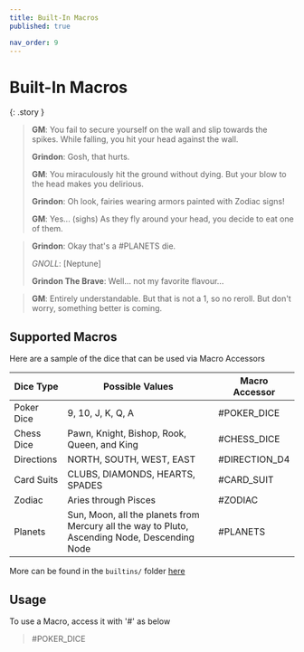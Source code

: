 ```yaml
---
title: Built-In Macros
published: true

nav_order: 9
---
```


# Built-In Macros

{: .story }
>**GM**: You fail to secure yourself on the wall and slip towards the spikes. While falling, you hit your head against the wall.
>
>**Grindon**: Gosh, that hurts.
>
>**GM**: You miraculously hit the ground without dying. But your blow to the head makes you delirious.
>
>**Grindon**: Oh look, fairies wearing armors painted with Zodiac signs!
>
>**GM**: Yes... (sighs) As they fly around your head, you decide to eat one of them.

>
>**Grindon**: Okay that's a #PLANETS die.
>
>*GNOLL*: [Neptune]
>
>**Grindon The Brave**: Well... not my favorite flavour...

>
>**GM**: Entirely understandable. But that is not a 1, so no reroll. But don't worry, something better is coming.

## Supported Macros

Here are a sample of the dice that can be used via Macro Accessors

| Dice Type | Possible Values | Macro Accessor |
| ----------- | -------------- | --------------- |
| Poker Dice | 9, 10, J, K, Q, A | #POKER_DICE |
| Chess Dice | Pawn, Knight, Bishop, Rook, Queen, and King | #CHESS_DICE |
| Directions | NORTH, SOUTH, WEST, EAST | #DIRECTION_D4 |
| Card Suits| CLUBS, DIAMONDS, HEARTS, SPADES | #CARD_SUIT |
| Zodiac | Aries through Pisces | #ZODIAC |
| Planets | Sun, Moon, all the planets from Mercury all the way to Pluto, Ascending Node, Descending Node | #PLANETS |

More can be found in the `builtins/` folder [here](https://github.com/ianfhunter/GNOLL/tree/main/builtins)

## Usage

To use a Macro, access it with '#' as below
> #POKER_DICE

